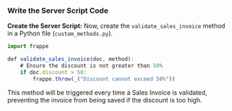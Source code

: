 
### **Write the Server Script Code**

**Create the Server Script:** Now, create the `validate_sales_invoice` method in a Python file (`custom_methods.py`).


``` javascript
import frappe

def validate_sales_invoice(doc, method):
    # Ensure the discount is not greater than 50%
    if doc.discount > 50:
        frappe.throw(_("Discount cannot exceed 50%"))
```

This method will be triggered every time a Sales Invoice is validated, preventing the invoice from being saved if the discount is too high.



<!--stackedit_data:
eyJoaXN0b3J5IjpbNTQ0NjQwMjY3XX0=
-->